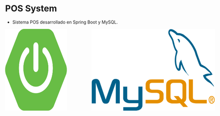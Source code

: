 # POS System

* Sistema POS desarrollado en Spring Boot y MySQL.

<div style="display: flex;">
<img src="src/main/resources/static/images/spring-boot-logo.png" style="margin-right: 80px" width=200/>
<img src="src/main/resources/static/images/mysql-logo.png" width=400/>
</div>
